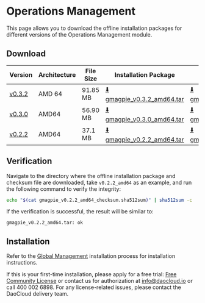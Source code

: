 # Operations Management

This page allows you to download the offline installation packages for different versions of the Operations Management module.

## Download

| Version                                              | Architecture | File Size | Installation Package                                                                                          | Checksum File                                                                                                | Last Updated |
| ---------------------------------------------------- | ------------ | --------- | ------------------------------------------------------------------------------------------------------------- | ------------------------------------------------------------------------------------------------------------ | ------------ |
| [v0.3.2](../../dce/dce-rn/20230630.md) | AMD 64 | 91.85 MB | [:arrow_down: gmagpie_v0.3.2_amd64.tar](https://qiniu-download-public.daocloud.io/DaoCloud_Enterprise/gmagpie_v0.3.2_amd64.tar) | [:arrow_down: gmagpie_v0.3.2_amd64_checksum.sha512sum](https://qiniu-download-public.daocloud.io/DaoCloud_Enterprise/gmagpie_v0.3.2_amd64_checksum.sha512sum) | 2023-08-02 |
| [v0.3.0](../../dce/dce-rn/20230630.md)       | AMD64        | 56.90 MB   | [:arrow_down: gmagpie_v0.3.0_amd64.tar](https://qiniu-download-public.daocloud.io/DaoCloud_Enterprise/gmagpie_v0.3.0_amd64.tar)         | [:arrow_down: gmagpie_v0.3.0_amd64_checksum.sha512sum](https://qiniu-download-public.daocloud.io/DaoCloud_Enterprise/gmagpie_v0.3.0_amd64_checksum.sha512sum)           | 2023-06-28   |
| [v0.2.2](../../ghippo/user-guide/report-billing/index.md) | AMD64        | 37.1 MB    | [:arrow_down: gmagpie_v0.2.2_amd64.tar](https://qiniu-download-public.daocloud.io/DaoCloud_Enterprise/gmagpie_v0.2.2_amd64.tar)           | [:arrow_down: gmagpie_v0.2.2_amd64_checksum.sha512sum](https://qiniu-download-public.daocloud.io/DaoCloud_Enterprise/gmagpie_v0.2.2_amd64_checksum.sha512sum)          | 2023-5-30    |

## Verification

Navigate to the directory where the offline installation package and checksum file are downloaded, take `v0.2.2_amd64` as an example, and run the following command to verify the integrity:

```sh
echo "$(cat gmagpie_v0.2.2_amd64_checksum.sha512sum)" | sha512sum -c
```

If the verification is successful, the result will be similar to:

```none
gmagpie_v0.2.2_amd64.tar: ok
```

## Installation

Refer to the [Global Management](../../ghippo/install/offline-install.md) installation process for installation instructions.

If this is your first-time installation, please apply for a free trial: [Free Community License](../../dce/license0.md) or contact us for authorization at info@daocloud.io or call 400 002 6898.
For any license-related issues, please contact the DaoCloud delivery team.
